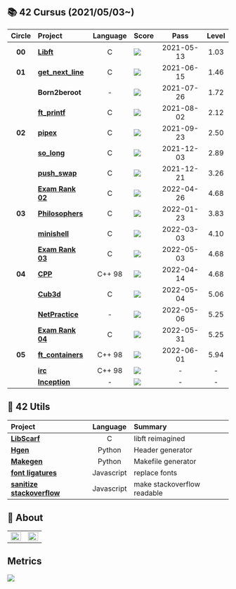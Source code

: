 ## :books: 42 Cursus (2021/05/03~)

| Circle | Project                                                                    | Language | Score                                                                            |    Pass    | Level |
| :----: | :------------------------------------------------------------------------- | :------: | :------------------------------------------------------------------------------- | :--------: | :---: |
| **00** | [**Libft**](https://github.com/42cursus-youkim/Rank00-libft)               |    C     | ![](https://badge42.vercel.app/api/v2/cl1pqrsvk005409ml9e9fk7av/project/2166523) | 2021-05-13 | 1.03  |
| **01** | [**get_next_line**](https://github.com/42cursus-youkim/Rank01-gnl)         |    C     | ![](https://badge42.vercel.app/api/v2/cl1pqrsvk005409ml9e9fk7av/project/2172194) | 2021-06-15 | 1.46  |
|        | **Born2beroot**                                                            |    -     | ![](https://badge42.vercel.app/api/v2/cl1pqrsvk005409ml9e9fk7av/project/2178387) | 2021-07-26 | 1.72  |
|        | [**ft_printf**](https://github.com/42cursus-youkim/Rank01-ft_printf)       |    C     | ![](https://badge42.vercel.app/api/v2/cl1pqrsvk005409ml9e9fk7av/project/2172193) | 2021-08-02 | 2.12  |
| **02** | [**pipex**](https://github.com/42cursus-youkim/Rank02-pipex)               |    C     | ![](https://badge42.vercel.app/api/v2/cl1pqrsvk005409ml9e9fk7av/project/2276917) | 2021-09-23 | 2.50  |
|        | [**so_long**](https://github.com/42cursus-youkim/Rank02-so_long)           |    C     | ![](https://badge42.vercel.app/api/v2/cl1pqrsvk005409ml9e9fk7av/project/2270822) | 2021-12-03 | 2.89  |
|        | [**push_swap**](https://github.com/42cursus-youkim/Rank02-push_swap)       |    C     | ![](https://badge42.vercel.app/api/v2/cl1pqrsvk005409ml9e9fk7av/project/2270812) | 2021-12-21 | 3.26  |
|        | [**Exam Rank 02**](https://github.com/42cursus-youkim/exam-02)             |    C     | ![](https://badge42.vercel.app/api/v2/cl1pqrsvk005409ml9e9fk7av/project/2439361) | 2022-04-26 | 4.68  |
| **03** | [**Philosophers**](https://github.com/42cursus-youkim/Rank03-philosophers) |    C     | ![](https://badge42.vercel.app/api/v2/cl1pqrsvk005409ml9e9fk7av/project/2444997) | 2022-01-23 | 3.83  |
|        | [**minishell**](https://github.com/42cursus-youkim/Rank03-minishell)       |    C     | ![](https://badge42.vercel.app/api/v2/cl1pqrsvk005409ml9e9fk7av/project/2484945) | 2022-03-03 | 4.10  |
|        | [**Exam Rank 03**](https://github.com/42cursus-youkim/exam-03)             |    C     | ![](https://badge42.vercel.app/api/v2/cl1pqrsvk005409ml9e9fk7av/project/2572704) | 2022-05-03 | 4.68  |
| **04** | [**CPP**](https://github.com/42cursus-youkim/Rank04-CPP-Modules)           |  C++ 98  | ![](https://badge42.vercel.app/api/v2/cl1pqrsvk005409ml9e9fk7av/project/2561337) | 2022-04-14 | 4.68  |
|        | [**Cub3d**](https://github.com/cub3d-project-Backrooms/Rank04-cub3d)       |    C     | ![](https://badge42.vercel.app/api/v2/cl1pqrsvk005409ml9e9fk7av/project/2522070) | 2022-05-04 | 5.06  |
|        | [**NetPractice**](https://github.com/42cursus-youkim/netpractice)          |    -     | ![](https://badge42.vercel.app/api/v2/cl1pqrsvk005409ml9e9fk7av/project/2580588) | 2022-05-06 | 5.25  |
|        | [**Exam Rank 04**](https://github.com/42cursus-youkim/exam-04)             |    C     | ![](https://badge42.vercel.app/api/v2/cl1pqrsvk005409ml9e9fk7av/project/2580587) | 2022-05-31 | 5.25  |
| **05** | [**ft_containers**](https://github.com/42cursus-youkim/containers)         |  C++ 98  | ![](https://badge42.vercel.app/api/v2/cl1pqrsvk005409ml9e9fk7av/project/2583178) | 2022-06-01 | 5.94  |
|        | [**irc**](https://github.com/exciting-IRC/IRC)                             |  C++ 98  | ![](https://badge42.vercel.app/api/v2/cl1pqrsvk005409ml9e9fk7av/project/2607877) |     -      |   -   |
|        | [**Inception**](https://github.com/42cursus-youkim/inception)              |    -     | ![](https://badge42.vercel.app/api/v2/cl1pqrsvk005409ml9e9fk7av/project/2583180) |     -      |   -   |


## :wrench: 42 Utils

| Project                                                                                         |  Language  | Summary                     |
| :---------------------------------------------------------------------------------------------- | :--------: | :-------------------------- |
| [**LibScarf**](https://github.com/42cursus-youkim/Rank00-libscarf)                              |     C      | libft reimagined            |
| [**Hgen**](https://github.com/scarf005/hgen)                                                    |   Python   | Header generator            |
| [**Makegen**](https://github.com/scarf005/makegen)                                              |   Python   | Makefile generator          |
| [**font ligatures**](https://gist.github.com/scarf005/4b29a33f8478d8a0a543a4943bcf3cfb)         | Javascript | replace fonts               |
| [**sanitize stackoverflow**](https://gist.github.com/scarf005/0bf5f4512fd69c85e150523ab18f830a) | Javascript | make stackoverflow readable |

## :bookmark: About

<table>
  <tr>
    <td valign="top" width="50%">
      <img src="https://badge42.vercel.app/api/v2/cl1pqrsvk005409ml9e9fk7av/stats?cursusId=21&coalitionId=87" align="left" style="width: 100%">
    </td>
    <td valign="top" width="50%">
      <img src="https://github-readme-stats.vercel.app/api?username=scarf005&show_icons=true&theme=monokai" align="left" style="width: 100%"/>
    </td>
  <tr/>
</table>

## Metrics

[<img src="https://gist.githubusercontent.com/scarf005/cc4f487f63e3f76e60106902f873a76b/raw/66ab56f35a770cfaaf1605b8b53fc1d8d8fce6d4/cursus_metrics.svg"></img>](#)
